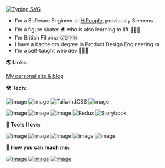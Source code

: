 [![Typing SVG](https://readme-typing-svg.herokuapp.com?color=%23FF44D2&lines=Hey%2C+I'm+Nicole!++%F0%9F%91%8B)](https://git.io/typing-svg)
* I'm a Software Engineer at [HiPeople](https://www.hipeople.io/), previously Siemens
* I'm a figure skater ⛸️ who is also learning to lift 🏋🏻‍♀️
* I'm British Filipina 🇬🇧🇵🇭
* I have a bachelors degree in Product Design Engineering ⚙️
* I'm a self-taught web dev 👩🏻‍💻 


**🌎 Links:**

[My personal site & blog](https://nicoleis.xyz/)

**🛠 Tech:**

![image](https://img.shields.io/badge/HTML5-E34F26?style=for-the-badge&logo=html5&logoColor=white)
![image](https://img.shields.io/badge/CSS3-1572B6?style=for-the-badge&logo=css3&logoColor=white)
![TailwindCSS](https://img.shields.io/badge/tailwindcss-%2338B2AC.svg?style=for-the-badge&logo=tailwind-css&logoColor=white)
![image](https://img.shields.io/badge/Sass-CC6699?style=for-the-badge&logo=sass&logoColor=white)

![image](https://img.shields.io/badge/JavaScript-323330?style=for-the-badge&logo=javascript&logoColor=F7DF1E)
![image](https://img.shields.io/badge/TypeScript-007ACC?style=for-the-badge&logo=typescript&logoColor=white)
![image](https://img.shields.io/badge/React-20232A?style=for-the-badge&logo=react&logoColor=61DAFB)
![Redux](https://img.shields.io/badge/redux-%23593d88.svg?style=for-the-badge&logo=redux&logoColor=white)
![Storybook](https://img.shields.io/badge/-Storybook-FF4785?style=for-the-badge&logo=storybook&logoColor=white)

**🧰 Tools I love:**

![image](https://img.shields.io/badge/Visual_Studio_Code-0078D4?style=for-the-badge&logo=visual%20studio%20code&logoColor=white)
![image](https://img.shields.io/badge/Hyper-000000?style=for-the-badge&logo=hyper&logoColor=white)
![image](https://img.shields.io/badge/Figma-F24E1E?style=for-the-badge&logo=figma&logoColor=white)
![image](https://img.shields.io/badge/Notion-000000?style=for-the-badge&logo=notion&logoColor=white)
![image](https://img.shields.io/badge/Canva-%2300C4CC.svg?&style=for-the-badge&logo=Canva&logoColor=white)

**💌 How you can reach me:**

[![image](https://img.shields.io/badge/polywork-543DE0?style=for-the-badge&logo=polywork&logoColor=white)](https://www.polywork.com/nicoleanalisecox)
[![image](https://img.shields.io/badge/Twitter-1DA1F2?style=for-the-badge&logo=twitter&logoColor=white)](https://twitter.com/nicoleisxyz)
[![image](https://img.shields.io/badge/LinkedIn-0077B5?style=for-the-badge&logo=linkedin&logoColor=white)](https://linkedin.com/in/nicoleanalisecox)

<!--
**nicoleanalisecox/nicoleanalisecox** is a ✨ _special_ ✨ repository because its `README.md` (this file) appears on your GitHub profile.

Here are some ideas to get you started:

- 🔭 I’m currently working on ...
- 🌱 I’m currently learning ...
- 👯 I’m looking to collaborate on ...
- 🤔 I’m looking for help with ...
- 💬 Ask me about ...
- 📫 How to reach me: ...
- 😄 Pronouns: ...
- ⚡ Fun fact: ...
-->
